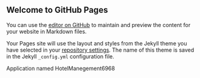 ## Welcome to GitHub Pages

You can use the [editor on GitHub](https://github.com/leekhai18/HotelManagement6968/edit/master/README.md) to maintain and preview the content for your website in Markdown files.


Your Pages site will use the layout and styles from the Jekyll theme you have selected in your [repository settings](https://github.com/leekhai18/HotelManagement6968/settings). The name of this theme is saved in the Jekyll `_config.yml` configuration file.

Application named HotelManegement6968
